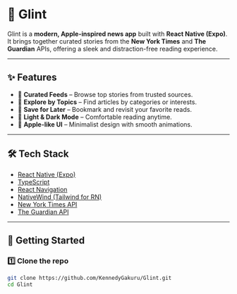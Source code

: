 # 🌟 Glint

Glint is a **modern, Apple-inspired news app** built with **React Native (Expo)**.  
It brings together curated stories from the **New York Times** and **The Guardian** APIs, offering a sleek and distraction-free reading experience.

---

## ✨ Features
- 📰 **Curated Feeds** – Browse top stories from trusted sources.  
- 🔎 **Explore by Topics** – Find articles by categories or interests.  
- 📌 **Save for Later** – Bookmark and revisit your favorite reads.  
- 🌙 **Light & Dark Mode** – Comfortable reading anytime.  
- 🎨 **Apple-like UI** – Minimalist design with smooth animations.  

---

## 🛠 Tech Stack
- [React Native (Expo)](https://expo.dev/)  
- [TypeScript](https://www.typescriptlang.org/)  
- [React Navigation](https://reactnavigation.org/)  
- [NativeWind (Tailwind for RN)](https://www.nativewind.dev/)  
- [New York Times API](https://developer.nytimes.com/)  
- [The Guardian API](https://open-platform.theguardian.com/)  

---

## 🚀 Getting Started

### 1️⃣ Clone the repo
```bash
git clone https://github.com/KennedyGakuru/Glint.git
cd Glint
